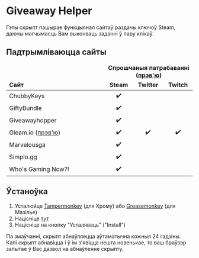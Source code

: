 # Giveaway Helper
Гэты скрыпт пашырае функцыянал сайтаў раздачы ключоў Steam, даючы магчымасць Вам выконваць заданні ў пару клікаў.

## Падтрымліваюцца сайты

<table width="500px">
  <thead>
    <tr>
      <td rowspan="2" width="250px" valign="bottom"><strong>Сайт</strong></td>
      <td colspan="3" width="400px" align="center"><strong>Спрошчаныя патрабаванні (<a href="https://raw.githubusercontent.com/Citrinate/giveawayHelper/master/images/marvelous.png">прэв'ю</a>)</strong></td>
    </tr>
    <tr>
      <td align="center"><strong>Steam</strong></td>
      <td align="center"><strong>Twitter</strong></td>
      <td align="center"><strong>Twitch</strong></td>
    </tr>
  </thead>
  <tbody>
    <tr><td>ChubbyKeys</td><td align="center">✔️</td><td></td><td></td></tr>
    <tr><td>GiftyBundle</td><td align="center">✔️</td><td></td><td></td></tr>
    <tr><td>Giveawayhopper</td><td align="center">✔️</td><td></td><td></td></tr>
    <tr><td>Gleam.io (<a href="https://raw.githubusercontent.com/Citrinate/giveawayHelper/master/images/gleam.png">прэв'ю</a>)</td><td align="center">✔️</td><td align="center">✔️</td><td align="center">✔️</td></tr>
    <tr><td>Marvelousga</td><td align="center">✔️</td><td></td><td></td></tr>
    <tr><td>Simplo.gg</td><td align="center">✔️</td><td></td><td></td></tr>
    <tr><td>Who's Gaming Now?!</td><td align="center">✔️</td><td></td><td></td></tr>
  </tbody>
</table>

## Ўстаноўка
1. Усталюйце [Tampermonkey](https://chrome.google.com/webstore/detail/tampermonkey/dhdgffkkebhmkfjojejmpbldmpobfkfo) (для Хрому) або [Greasemonkey](https://addons.mozilla.org/en-US/firefox/addon/greasemonkey/) (для Мазілье)
2. Націсніце [тут](https://raw.githubusercontent.com/Citrinate/giveawayHelper/master/giveawayHelper.user.js)
3. Націсніце на кнопку "Усталяваць" ("Install")

Па змаўчанні, скрыпт абнаўляецца аўтаматычна кожныя 24 гадзіны. Калі скрыпт абнавіцца і ў ім з'явіцца нешта новенькае, то ваш браўзэр запытае ў Вас дазвол на абнаўленне скрыпту.
